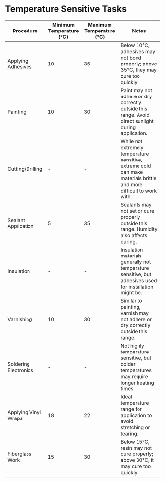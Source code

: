 # Temperature Sensitive Tasks

| Procedure             | Minimum Temperature (°C) | Maximum Temperature (°C) | Notes                                                                                                               |
| --------------------- | ------------------------ | ------------------------ | ------------------------------------------------------------------------------------------------------------------- |
| Applying Adhesives    | 10                       | 35                       | Below 10°C, adhesives may not bond properly; above 35°C, they may cure too quickly.                                 |
| Painting              | 10                       | 30                       | Paint may not adhere or dry correctly outside this range. Avoid direct sunlight during application.                 |
| Cutting/Drilling      | -                        | -                        | While not extremely temperature sensitive, extreme cold can make materials brittle and more difficult to work with. |
| Sealant Application   | 5                        | 35                       | Sealants may not set or cure properly outside this range. Humidity also affects curing.                             |
| Insulation            | -                        | -                        | Insulation materials generally not temperature sensitive, but adhesives used for installation might be.             |
| Varnishing            | 10                       | 30                       | Similar to painting, varnish may not adhere or dry correctly outside this range.                                    |
| Soldering Electronics | -                        | -                        | Not highly temperature sensitive, but colder temperatures may require longer heating times.                         |
| Applying Vinyl Wraps  | 18                       | 22                       | Ideal temperature range for application to avoid stretching or tearing.                                             |
| Fiberglass Work       | 15                       | 30                       | Below 15°C, resin may not cure properly; above 30°C, it may cure too quickly.                                       |
